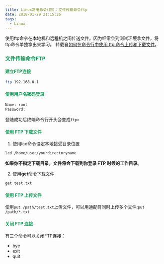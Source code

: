 ```yaml
---
title: Linux常用命令(四)：文件传输命令ftp
date: 2018-01-29 21:15:26
tags:
  - Linux
---
```


使用ftp命令在本地机和远程机之间传送文件。因为经常会到测试环境拿文件，将ftp命令单独拿出来学习。
转载自[如何在命令行中使用 ftp 命令上传和下载文件](https://linux.cn/article-6746-1.html)。

<!-- more -->

### <font color = "#159957">文件传输命令FTP</font>

#### <font color = "#159957">建立FTP连接</font>

```Bash
ftp 192.168.0.1
```

#### <font color = "#159957">使用用户名密码登录</font>

```Bash
Name: root
Password:
```
登陆成功后终端命令行开头会变成``ftp>``

#### <font color = "#159957">使用 FTP 下载文件</font>

1. 使用lcd命令设定本地接受目录位置
```Bash
lcd /home/user/yourdirectoryname
```
**如果你不指定下载目录，文件将会下载到你登录 FTP 时候的工作目录。**

2. 使用**get**命令下载文件
```Bash
get test.txt
```

#### <font color = "#159957">使用 FTP 上传文件</font>

使用``put /path/test.txt``上传文件，可以用通配符同时上传多个文件:``put /path/*.txt``

#### <font color = "#159957">关闭 FTP 连接</font>

有三个命令可以关闭FTP连接：
* bye
* exit
* quit


 
